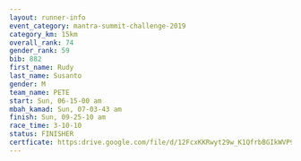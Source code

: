 ```yaml
---
layout: runner-info 
event_category: mantra-summit-challenge-2019 
category_km: 15km 
overall_rank: 74
gender_rank: 59
bib: 882
first_name: Rudy
last_name: Susanto
gender: M
team_name: PETE
start: Sun, 06-15-00 am
mbah_kamad: Sun, 07-03-43 am
finish: Sun, 09-25-10 am
race_time: 3-10-10
status: FINISHER
certficate: https:drive.google.com/file/d/12FcxKKRwyt29w_K1QfrbBGIkWVP9mxlE/view?usp=sharing
---
```


